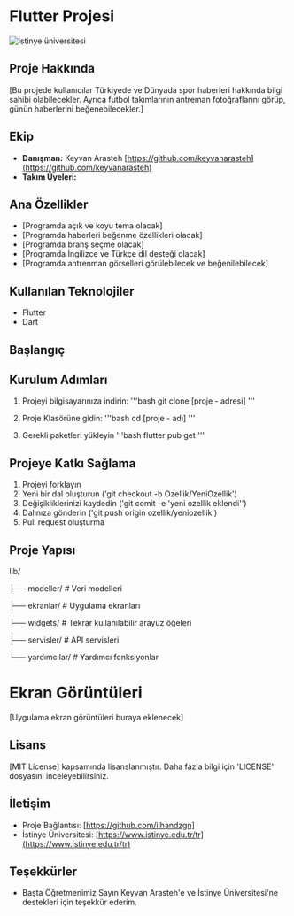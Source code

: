 # Flutter Projesi 

![İstinye üniversitesi](https://www.unitededucation.com/linklogoch/istinye-university-logo.png)

## Proje Hakkında 
[Bu projede kullanıcılar Türkiyede ve Dünyada spor haberleri hakkında bilgi sahibi olabilecekler. Ayrıca futbol takımlarının antreman fotoğraflarını görüp, günün haberlerini beğenebilecekler.]

## Ekip
-  **Danışman:**
 Keyvan Arasteh [https://github.com/keyvanarasteh](https://github.com/keyvanarasteh)
-  **Takım Üyeleri:**

## Ana Özellikler
- [Programda açık ve koyu tema olacak]
- [Programda haberleri beğenme özellikleri olacak]
- [Programda branş seçme olacak]
- [Programda İngilizce ve Türkçe dil desteği olacak]
- [Programda antrenman görselleri görülebilecek ve beğenilebilecek]

## Kullanılan Teknolojiler
- Flutter 
- Dart  

## Başlangıç

## Kurulum Adımları
1. Projeyi bilgisayarınıza indirin:
'''bash
git clone [proje - adresi]
'''

2. Proje Klasörüne gidin:
'''bash
cd [proje - adı]
'''

3. Gerekli paketleri yükleyin
'''bash
flutter pub get
'''

## Projeye Katkı Sağlama
1. Projeyi forklayın 
2. Yeni bir dal oluşturun ('git checkout -b Ozellik/YeniOzellik')
3. Değişikliklerinizi kaydedin ('git comit -e 'yeni ozellik eklendi'')
4. Dalınıza gönderin ('git push origin ozellik/yeniozellik')
5. Pull request oluşturma

## Proje Yapısı
lib/

├── modeller/ # Veri modelleri

├── ekranlar/ # Uygulama ekranları

├── widgets/ # Tekrar kullanılabilir arayüz öğeleri

├── servisler/ # API servisleri

└── yardımcılar/ # Yardımcı fonksiyonlar

# Ekran Görüntüleri
[Uygulama ekran görüntüleri buraya eklenecek] 

## Lisans 
[MIT License] kapsamında lisanslanmıştır. Daha fazla bilgi için 'LICENSE' dosyasını inceleyebilirsiniz.

## İletişim
- Proje Bağlantısı: [https://github.com/ilhandzgn]
- İstinye Üniversitesi: [https://www.istinye.edu.tr/tr](https://www.istinye.edu.tr/tr)

## Teşekkürler

- Başta Öğretmenimiz Sayın Keyvan Arasteh'e ve İstinye Üniversitesi'ne destekleri için teşekkür ederim. 